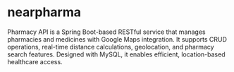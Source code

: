 # nearpharma
Pharmacy API is a Spring Boot-based RESTful service that manages pharmacies and medicines with Google Maps integration. It supports CRUD operations, real-time distance calculations, geolocation, and pharmacy search features. Designed with MySQL, it enables efficient, location-based healthcare access.
